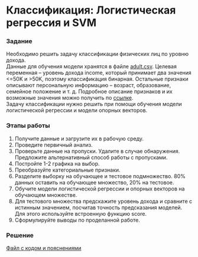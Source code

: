 # Классификация: Логистическая регрессия и SVM

### Задание
Необходимо решить задачу классификации физических лиц по уровню дохода.  
Данные для обучения модели хранятся в файле [adult.csv](https://www.cs.toronto.edu/~delve/data/adult/desc.html).
Целевая переменная – уровень дохода income, который принимает два значения <=50K и >50K, поэтому классификация бинарная. Остальные признаки описывают персональную информацию – возраст, образование, семейное положение и т. д. Подробное описание признаков и их возможные значения можно получить по [ссылке](https://www.cs.toronto.edu/~delve/data/adult/adultDetail.html).  
Задачу классификации нужно решить при помощи обучения модели логистической регрессии и модели опорных векторов.

### Этапы работы
1. Получите данные и загрузите их в рабочую среду.
2. Проведите первичный анализ.
3. Проверьте данные на пропуски. Удалите в случае обнаружения. Предложите альтернативный способ работы с пропусками.
4. Постройте 1-2 графика на выбор.
5. Преобразуйте категориальные признаки.
6. Разделите выборку на обучающее и тестовое подмножество. 80% данных оставить на обучающее множество, 20% на тестовое.
7. Обучите модели логистической регрессии и опорных векторов на обучающем множестве.
8. Для тестового множества предскажите уровень дохода и сравните с истинным значением, посчитав точность предсказания моделей. Для этого используйте встроенную функцию score.
9. Сформулируйте выводы по проделанной работе.

### Решение
[Файл с кодом и пояснениями](/Projects/03_Working_with_features_and_building_models/01_Logistic_regression_and_SVM/Solution.ipynb)
